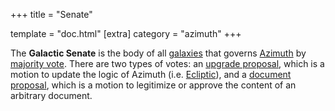 +++
title = "Senate"

template = "doc.html"
[extra]
category = "azimuth"
+++

The **Galactic Senate** is the body of all [galaxies](/reference/glossary/galaxy) that governs
[Azimuth](/reference/glossary/azimuth) by [majority vote](/reference/glossary/voting). There are two types of
votes: an [upgrade proposal](/reference/glossary/upgrade), which is a motion to update the logic
of Azimuth (i.e. [Ecliptic](/reference/glossary/ecliptic)), and a [document
proposal](/reference/glossary/docvote), which is a motion to legitimize or approve the content of an
arbitrary document.
